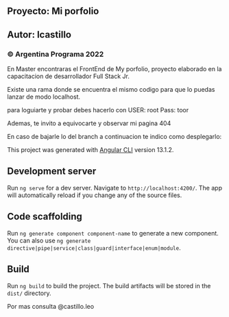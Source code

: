 ## Proyecto: Mi porfolio
## Autor: lcastillo
### © Argentina Programa 2022

En Master encontraras el FrontEnd  de My porfolio, proyecto elaborado en la capacitacion de desarrollador Full Stack Jr.

Existe una rama donde se encuentra el mismo codigo para que lo puedas lanzar de modo localhost.

para loguiarte y probar debes hacerlo con USER: root   Pass: toor

Ademas, te invito a equivocarte y observar mi pagina 404

En caso de bajarle  lo del branch a continuacion te indico como desplegarlo:

This project was generated with [Angular CLI](https://github.com/angular/angular-cli) version 13.1.2.

## Development server

Run `ng serve` for a dev server. Navigate to `http://localhost:4200/`. The app will automatically reload if you change any of the source files.

## Code scaffolding

Run `ng generate component component-name` to generate a new component. You can also use `ng generate directive|pipe|service|class|guard|interface|enum|module`.

## Build

Run `ng build` to build the project. The build artifacts will be stored in the `dist/` directory.

Por mas consulta @castillo.leo
